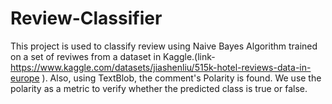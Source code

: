 # Review-Classifier

This project is used to classify review using Naive Bayes Algorithm trained on a set of reviwes from a dataset in Kaggle.(link-https://www.kaggle.com/datasets/jiashenliu/515k-hotel-reviews-data-in-europe ).
Also, using TextBlob, the comment's Polarity is found. We use the polarity as a metric to verify whether the predicted class is true or false.
